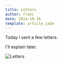 ```yaml
---
title: Letters
author: franc
date: 2014-10-16
template: article.jade
---
```


Today I sent a few letters.

I'll explain later.

![Letters](letters.gif)